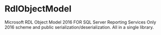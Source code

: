 # RdlObjectModel
Microsoft RDL Object Model 2016 
FOR SQL Server Reporting Services
Only 2016 scheme and public serialization/deserialization. All in a single library.
